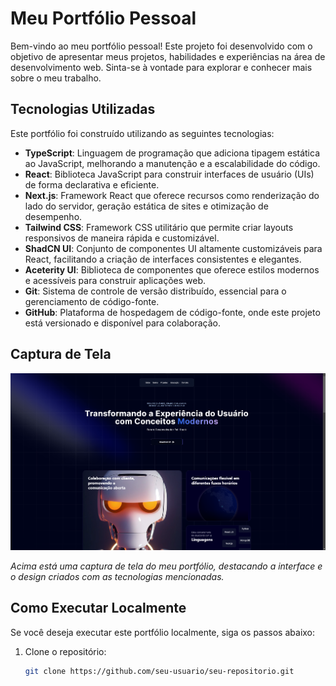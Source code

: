 # Meu Portfólio Pessoal

Bem-vindo ao meu portfólio pessoal! Este projeto foi desenvolvido com o objetivo de apresentar meus projetos, habilidades e experiências na área de desenvolvimento web. Sinta-se à vontade para explorar e conhecer mais sobre o meu trabalho.

## Tecnologias Utilizadas

Este portfólio foi construído utilizando as seguintes tecnologias:

- **TypeScript**: Linguagem de programação que adiciona tipagem estática ao JavaScript, melhorando a manutenção e a escalabilidade do código.
- **React**: Biblioteca JavaScript para construir interfaces de usuário (UIs) de forma declarativa e eficiente.
- **Next.js**: Framework React que oferece recursos como renderização do lado do servidor, geração estática de sites e otimização de desempenho.
- **Tailwind CSS**: Framework CSS utilitário que permite criar layouts responsivos de maneira rápida e customizável.
- **ShadCN UI**: Conjunto de componentes UI altamente customizáveis para React, facilitando a criação de interfaces consistentes e elegantes.
- **Aceterity UI**: Biblioteca de componentes que oferece estilos modernos e acessíveis para construir aplicações web.
- **Git**: Sistema de controle de versão distribuído, essencial para o gerenciamento de código-fonte.
- **GitHub**: Plataforma de hospedagem de código-fonte, onde este projeto está versionado e disponível para colaboração.

## Captura de Tela

![Screenshot do Portfólio](/public//minimalist-print.png)

_Acima está uma captura de tela do meu portfólio, destacando a interface e o design criados com as tecnologias mencionadas._

## Como Executar Localmente

Se você deseja executar este portfólio localmente, siga os passos abaixo:

1. Clone o repositório:
   ```bash
   git clone https://github.com/seu-usuario/seu-repositorio.git
   ```
